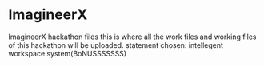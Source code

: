 # ImagineerX
ImagineerX hackathon files
this is where all the work files and working files of this hackathon will be uploaded.
statement chosen: intellegent workspace system(BoNUSSSSSSS)